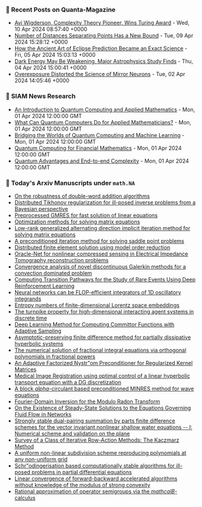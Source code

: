 ### 📝 Recent Posts on Quanta-Magazine
<!-- quanta starts -->
* <a href="https://www.quantamagazine.org/avi-wigderson-complexity-theory-pioneer-wins-turing-award-20240410/">Avi Wigderson, Complexity Theory Pioneer, Wins Turing Award</a> - Wed, 10 Apr 2024 08:57:40 +0000
* <a href="https://www.quantamagazine.org/number-of-distances-separating-points-has-a-new-bound-20240409/">Number of Distances Separating Points Has a New Bound</a> - Tue, 09 Apr 2024 15:28:12 +0000
* <a href="https://www.quantamagazine.org/how-the-ancient-art-of-eclipse-prediction-became-an-exact-science-20240405/">How the Ancient Art of Eclipse Prediction Became an Exact Science</a> - Fri, 05 Apr 2024 15:03:13 +0000
* <a href="https://www.quantamagazine.org/dark-energy-may-be-weakening-major-astrophysics-study-finds-20240404/">Dark Energy May Be Weakening, Major Astrophysics Study Finds</a> - Thu, 04 Apr 2024 15:00:41 +0000
* <a href="https://www.quantamagazine.org/overexposure-distorted-the-science-of-mirror-neurons-20240402/">Overexposure Distorted the Science of Mirror Neurons</a> - Tue, 02 Apr 2024 14:05:46 +0000
<!-- quanta ends -->

### 📝 SIAM News Research
<!-- siam-news starts -->
* <a href="https://sinews.siam.org/Details-Page/an-introduction-to-quantum-computing-and-applied-mathematics">An Introduction to Quantum Computing and Applied Mathematics</a> - Mon, 01 Apr 2024 12:00:00 GMT
* <a href="https://sinews.siam.org/Details-Page/what-can-quantum-computers-do-for-applied-mathematicians">What Can Quantum Computers Do for Applied Mathematicians?</a> - Mon, 01 Apr 2024 12:00:00 GMT
* <a href="https://sinews.siam.org/Details-Page/bridging-the-worlds-of-quantum-computing-and-machine-learning">Bridging the Worlds of Quantum Computing and Machine Learning</a> - Mon, 01 Apr 2024 12:00:00 GMT
* <a href="https://sinews.siam.org/Details-Page/quantum-computing-for-financial-mathematics">Quantum Computing for Financial Mathematics</a> - Mon, 01 Apr 2024 12:00:00 GMT
* <a href="https://sinews.siam.org/Details-Page/quantum-advantages-and-end-to-end-complexity">Quantum Advantages and End-to-end Complexity</a> - Mon, 01 Apr 2024 12:00:00 GMT
<!-- siam-news ends -->

### 📝 Today's Arxiv Manuscripts under ``math.NA``
<!-- arxiv-math-na starts -->
* <a href="https://arxiv.org/abs/2404.05948">On the robustness of double-word addition algorithms</a>
* <a href="https://arxiv.org/abs/2404.05956">Distributed Tikhonov regularization for ill-posed inverse problems from a Bayesian perspective</a>
* <a href="https://arxiv.org/abs/2404.06018">Preprocessed GMRES for fast solution of linear equations</a>
* <a href="https://arxiv.org/abs/2404.06030">Optimization methods for solving matrix equations</a>
* <a href="https://arxiv.org/abs/2404.06034">Low-rank generalized alternating direction implicit iteration method for solving matrix equations</a>
* <a href="https://arxiv.org/abs/2404.06061">A preconditioned iteration method for solving saddle point problems</a>
* <a href="https://arxiv.org/abs/2404.06260">Distributed finite element solution using model order reduction</a>
* <a href="https://arxiv.org/abs/2404.06342">Oracle-Net for nonlinear compressed sensing in Electrical Impedance Tomography reconstruction problems</a>
* <a href="https://arxiv.org/abs/2404.06490">Convergence analysis of novel discontinuous Galerkin methods for a convection dominated problem</a>
* <a href="https://arxiv.org/abs/2404.05905">Computing Transition Pathways for the Study of Rare Events Using Deep Reinforcement Learning</a>
* <a href="https://arxiv.org/abs/2404.05938">Neural networks can be FLOP-efficient integrators of 1D oscillatory integrands</a>
* <a href="https://arxiv.org/abs/2404.06058">Entropy numbers of finite-dimensional Lorentz space embeddings</a>
* <a href="https://arxiv.org/abs/2404.06134">The turnpike property for high-dimensional interacting agent systems in discrete time</a>
* <a href="https://arxiv.org/abs/2404.06206">Deep Learning Method for Computing Committor Functions with Adaptive Sampling</a>
* <a href="https://arxiv.org/abs/2404.06380">Asymptotic-preserving finite difference method for partially dissipative hyperbolic systems</a>
* <a href="https://arxiv.org/abs/2206.14280">The numerical solution of fractional integral equations via orthogonal polynomials in fractional powers</a>
* <a href="https://arxiv.org/abs/2304.05460">An Adaptive Factorized Nystr"om Preconditioner for Regularized Kernel Matrices</a>
* <a href="https://arxiv.org/abs/2305.03020">Medical Image Registration using optimal control of a linear hyperbolic transport equation with a DG discretization</a>
* <a href="https://arxiv.org/abs/2306.03574">A block $alpha$-circulant based preconditioned MINRES method for wave equations</a>
* <a href="https://arxiv.org/abs/2307.13114">Fourier-Domain Inversion for the Modulo Radon Transform</a>
* <a href="https://arxiv.org/abs/2309.04494">On the Existence of Steady-State Solutions to the Equations Governing Fluid Flow in Networks</a>
* <a href="https://arxiv.org/abs/2310.12739">Strongly stable dual-pairing summation by parts finite difference schemes for the vector invariant nonlinear shallow water equations -- I: Numerical scheme and validation on the plane</a>
* <a href="https://arxiv.org/abs/2401.02842">Survey of a Class of Iterative Row-Action Methods: The Kaczmarz Method</a>
* <a href="https://arxiv.org/abs/2401.05963">A uniform non-linear subdivision scheme reproducing polynomials at any non-uniform grid</a>
* <a href="https://arxiv.org/abs/2403.19123">Schr"odingerisation based computationally stable algorithms for ill-posed problems in partial differential equations</a>
* <a href="https://arxiv.org/abs/2306.09694">Linear convergence of forward-backward accelerated algorithms without knowledge of the modulus of strong convexity</a>
* <a href="https://arxiv.org/abs/2403.14411">Rational approximation of operator semigroups via the $mathcal B$-calculus</a>
<!-- arxiv-math-na ends -->
